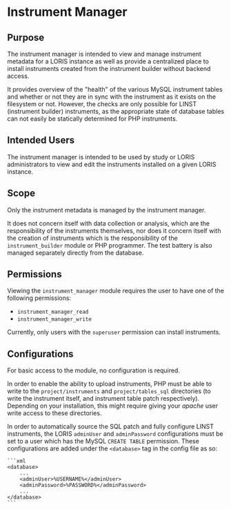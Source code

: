 # Instrument Manager

## Purpose

The instrument manager is intended to view and manage instrument
metadata for a LORIS instance as well as provide a centralized place
to install instruments created from the instrument builder without
backend access.

It provides overview of the "health" of the various MySQL instrument
tables and whether or not they are in sync with the instrument as it
exists on the filesystem or not. However, the checks are only possible
for LINST (instrument builder) instruments, as the appropriate state
of database tables can not easily be statically determined for PHP
instruments.

## Intended Users

The instrument manager is intended to be used by study or LORIS
administrators to view and edit the instruments installed on a given
LORIS instance.

## Scope

Only the instrument metadata is managed by the instrument manager.

It does not concern itself with data collection or analysis,
which are the responsibility of the instruments themselves, nor does
it concern itself with the creation of instruments which is the
responsibility of the `instrument_builder` module or PHP programmer. 
The test battery is also managed separately directly from the database.

## Permissions

Viewing the `instrument_manager` module requires the user to have one of the 
following permissions:
* `instrument_manager_read`
* `instrument_manager_write`

Currently, only users with the `superuser` permission can install instruments.

## Configurations

For basic access to the module, no configuration is required.

In order to enable the ability to upload instruments, PHP must be
able to write to the `project/instruments` and `project/tables_sql`
directories (to write the instrument itself, and instrument table
patch respectively). Depending on your installation, this might 
require giving your *apache* user write access to these directories.

In order to automatically source the SQL patch and fully configure
LINST instruments, the LORIS `adminUser` and `adminPassword` configurations
must be set to a user which has the MySQL `CREATE TABLE` permission. These configurations are added under the `<database>` tag in the config file as so:

    ```xml
    <database>
        ...
        <adminUser>%USERNAME%</adminUser>
        <adminPassword>%PASSWORD%</adminPassword>
        ...
    </database>
    ```


